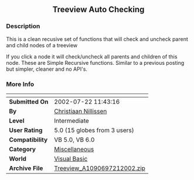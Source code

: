 ﻿<div align="center">

## Treeview Auto Checking


</div>

### Description

This is a clean recusive set of functions that will check and uncheck parent and child nodes of a treeview

If you click a node it will check/uncheck all parents and children of this node. These are Simple Recursive functions. Similar to a previous posting but simpler, cleaner and no API's.
 
### More Info
 


<span>             |<span>
---                |---
**Submitted On**   |2002-07-22 11:43:16
**By**             |[Christiaan Nillissen](https://github.com/Planet-Source-Code/PSCIndex/blob/master/ByAuthor/christiaan-nillissen.md)
**Level**          |Intermediate
**User Rating**    |5.0 (15 globes from 3 users)
**Compatibility**  |VB 5\.0, VB 6\.0
**Category**       |[Miscellaneous](https://github.com/Planet-Source-Code/PSCIndex/blob/master/ByCategory/miscellaneous__1-1.md)
**World**          |[Visual Basic](https://github.com/Planet-Source-Code/PSCIndex/blob/master/ByWorld/visual-basic.md)
**Archive File**   |[Treeview\_A1090697212002\.zip](https://github.com/Planet-Source-Code/christiaan-nillissen-treeview-auto-checking__1-37154/archive/master.zip)








